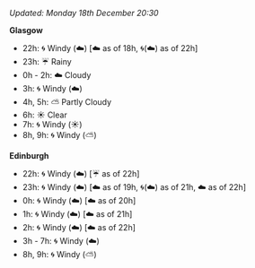 *Updated: Monday 18th December 20:30*

**Glasgow**

* 22h: :cyclone: Windy (:cloud:) [:cloud: as of 18h, :cyclone:(:cloud:) as of 22h]
* 23h: :umbrella: Rainy
* 0h - 2h: :cloud: Cloudy
* 3h: :cyclone: Windy (:cloud:)
* 4h, 5h: :partly_sunny: Partly Cloudy
* 6h: :sunny: Clear
* 7h: :cyclone: Windy (:sunny:)
* 8h, 9h: :cyclone: Windy (:partly_sunny:)

**Edinburgh**

* 22h: :cyclone: Windy (:cloud:) [:umbrella: as of 22h]
* 23h: :cyclone: Windy (:cloud:) [:cloud: as of 19h, :cyclone:(:cloud:) as of 21h, :cloud: as of 22h]
* 0h: :cyclone: Windy (:cloud:) [:cloud: as of 20h]
* 1h: :cyclone: Windy (:cloud:) [:cloud: as of 21h]
* 2h: :cyclone: Windy (:cloud:) [:cloud: as of 22h]
* 3h - 7h: :cyclone: Windy (:cloud:)
* 8h, 9h: :cyclone: Windy (:partly_sunny:)
